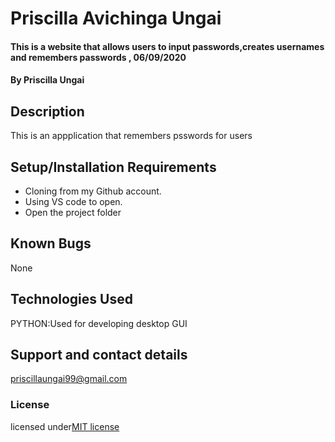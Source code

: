# Priscilla  Avichinga Ungai
#### This is a website that allows users to input passwords,creates usernames and remembers passwords , 06/09/2020
#### By **Priscilla Ungai**
## Description
 This is an appplication that remembers psswords for users
## Setup/Installation Requirements
* Cloning from my Github account. 
* Using VS code to open.
* Open the project folder
## Known Bugs
 None
## Technologies Used
PYTHON:Used for developing desktop GUI
## Support and contact details
priscillaungai99@gmail.com
### License
licensed under[MIT license](LICENSE)
  